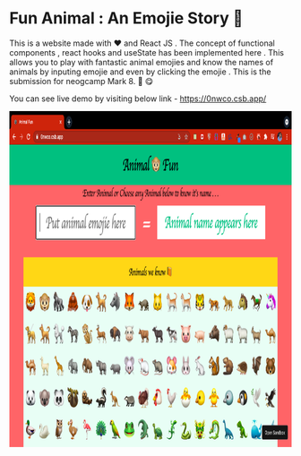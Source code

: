 # Fun Animal : An Emojie Story 🦧



This is a website made with ❤️ and React JS . The concept of functional components , react hooks and useState has been implemented here . This allows you to play with fantastic animal emojies and know the names of animals by inputing emojie and even by clicking the emojie . 
This is the submission for neogcamp Mark 8. 📙 😋

You can see live demo by visiting below link -
https://0nwco.csb.app/

<img src ="./images/animal-fun.png" height="600px" width="600px">
